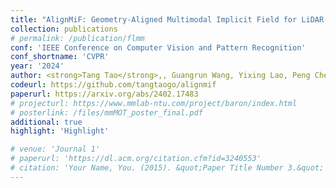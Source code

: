 ```yaml
---
title: "AlignMiF: Geometry-Aligned Multimodal Implicit Field for LiDAR-Camera Joint Synthesis"
collection: publications
# permalink: /publication/flmm
conf: 'IEEE Conference on Computer Vision and Pattern Recognition'
conf_shortname: 'CVPR'
year: '2024'
author: <strong>Tang Tao</strong>,, Guangrun Wang, Yixing Lao, Peng Chen, Jie Liu, Liang Lin, Kaicheng Yu, Xiaodan Liang
codeurl: https://github.com/tangtaogo/alignmif
paperurl: https://arxiv.org/abs/2402.17483
# projecturl: https://www.mmlab-ntu.com/project/baron/index.html
# posterlink: /files/mmMOT_poster_final.pdf
additional: true
highlight: 'Highlight'

# venue: 'Journal 1'
# paperurl: 'https://dl.acm.org/citation.cfm?id=3240553'
# citation: 'Your Name, You. (2015). &quot;Paper Title Number 3.&quot; <i>Journal 1</i>. 1(3).'
---
```

